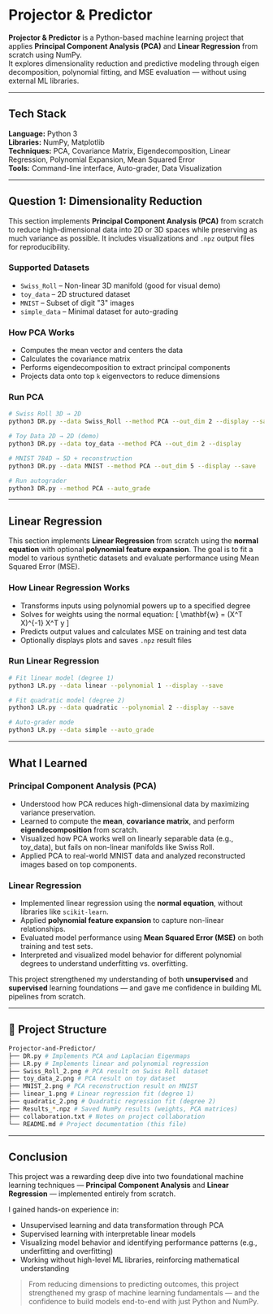 # Projector & Predictor

**Projector & Predictor** is a Python-based machine learning project that applies **Principal Component Analysis (PCA)** and **Linear Regression** from scratch using NumPy.  
It explores dimensionality reduction and predictive modeling through eigen decomposition, polynomial fitting, and MSE evaluation — without using external ML libraries.

---

## Tech Stack
**Language:** Python 3  
**Libraries:** NumPy, Matplotlib  
**Techniques:** PCA, Covariance Matrix, Eigendecomposition, Linear Regression, Polynomial Expansion, Mean Squared Error  
**Tools:** Command-line interface, Auto-grader, Data Visualization

---

## Question 1: Dimensionality Reduction

This section implements **Principal Component Analysis (PCA)** from scratch to reduce high-dimensional data into 2D or 3D spaces while preserving as much variance as possible. It includes visualizations and `.npz` output files for reproducibility.

### Supported Datasets
- `Swiss_Roll` – Non-linear 3D manifold (good for visual demo)
- `toy_data` – 2D structured dataset
- `MNIST` – Subset of digit "3" images
- `simple_data` – Minimal dataset for auto-grading

### How PCA Works
- Computes the mean vector and centers the data
- Calculates the covariance matrix
- Performs eigendecomposition to extract principal components
- Projects data onto top `k` eigenvectors to reduce dimensions

### Run PCA

```bash
# Swiss Roll 3D → 2D
python3 DR.py --data Swiss_Roll --method PCA --out_dim 2 --display --save

# Toy Data 2D → 2D (demo)
python3 DR.py --data toy_data --method PCA --out_dim 2 --display

# MNIST 784D → 5D + reconstruction
python3 DR.py --data MNIST --method PCA --out_dim 5 --display --save

# Run autograder
python3 DR.py --method PCA --auto_grade

```

---

## Linear Regression

This section implements **Linear Regression** from scratch using the **normal equation** with optional **polynomial feature expansion**. The goal is to fit a model to various synthetic datasets and evaluate performance using Mean Squared Error (MSE).

### How Linear Regression Works
- Transforms inputs using polynomial powers up to a specified degree
- Solves for weights using the normal equation:
  \[
  \mathbf{w} = (X^T X)^{-1} X^T y
  \]
- Predicts output values and calculates MSE on training and test data
- Optionally displays plots and saves `.npz` result files

### Run Linear Regression

```bash
# Fit linear model (degree 1)
python3 LR.py --data linear --polynomial 1 --display --save

# Fit quadratic model (degree 2)
python3 LR.py --data quadratic --polynomial 2 --display --save

# Auto-grader mode
python3 LR.py --data simple --auto_grade

```

---

## What I Learned

### Principal Component Analysis (PCA)
- Understood how PCA reduces high-dimensional data by maximizing variance preservation.
- Learned to compute the **mean**, **covariance matrix**, and perform **eigendecomposition** from scratch.
- Visualized how PCA works well on linearly separable data (e.g., toy_data), but fails on non-linear manifolds like Swiss Roll.
- Applied PCA to real-world MNIST data and analyzed reconstructed images based on top components.

### Linear Regression
- Implemented linear regression using the **normal equation**, without libraries like `scikit-learn`.
- Applied **polynomial feature expansion** to capture non-linear relationships.
- Evaluated model performance using **Mean Squared Error (MSE)** on both training and test sets.
- Interpreted and visualized model behavior for different polynomial degrees to understand underfitting vs. overfitting.

This project strengthened my understanding of both **unsupervised** and **supervised** learning foundations — and gave me confidence in building ML pipelines from scratch.

---

## 📂 Project Structure

```bash
Projector-and-Predictor/
├── DR.py # Implements PCA and Laplacian Eigenmaps
├── LR.py # Implements linear and polynomial regression
├── Swiss_Roll_2.png # PCA result on Swiss Roll dataset
├── toy_data_2.png # PCA result on toy dataset
├── MNIST_2.png # PCA reconstruction result on MNIST
├── linear_1.png # Linear regression fit (degree 1)
├── quadratic_2.png # Quadratic regression fit (degree 2)
├── Results_*.npz # Saved NumPy results (weights, PCA matrices)
├── collaboration.txt # Notes on project collaboration
└── README.md # Project documentation (this file)
```
---
## Conclusion

This project was a rewarding deep dive into two foundational machine learning techniques — **Principal Component Analysis** and **Linear Regression** — implemented entirely from scratch.

I gained hands-on experience in:
- Unsupervised learning and data transformation through PCA
- Supervised learning with interpretable linear models
- Visualizing model behavior and identifying performance patterns (e.g., underfitting and overfitting)
- Working without high-level ML libraries, reinforcing mathematical understanding

> From reducing dimensions to predicting outcomes, this project strengthened my grasp of machine learning fundamentals — and the confidence to build models end-to-end with just Python and NumPy.

